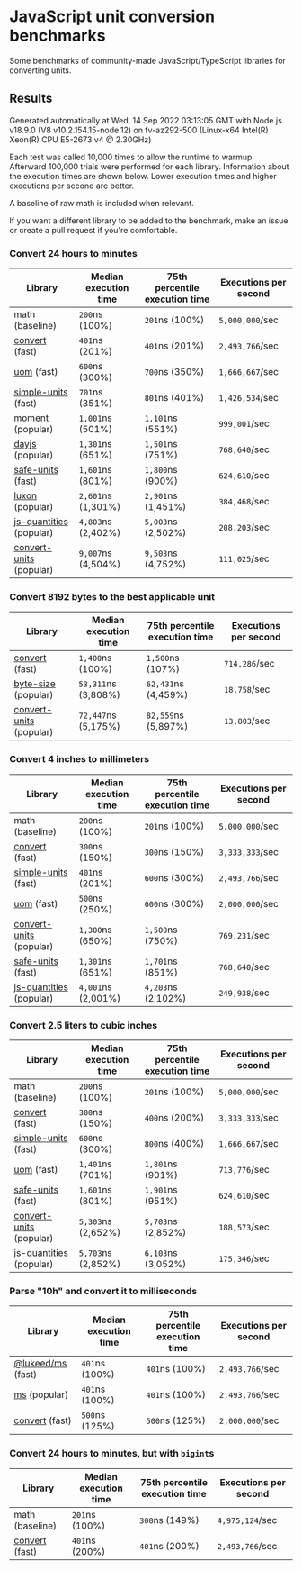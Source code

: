 # JavaScript unit conversion benchmarks

Some benchmarks of community-made JavaScript/TypeScript libraries for converting units.

## Results

<!-- beginblock(results) -->

Generated automatically at Wed, 14 Sep 2022 03:13:05 GMT with Node.js v18.9.0 (V8 v10.2.154.15-node.12) on fv-az292-500 (Linux-x64 Intel(R) Xeon(R) CPU E5-2673 v4 @ 2.30GHz)

Each test was called 10,000 times to allow the runtime to warmup.
Afterward 100,000 trials were performed for each library.
Information about the execution times are shown below.
Lower execution times and higher executions per second are better.

A baseline of raw math is included when relevant.

If you want a different library to be added to the benchmark, make an issue or create a pull request if you're comfortable.

### Convert 24 hours to minutes

| Library                                                            | Median execution time | 75th percentile execution time | Executions per second |
| ------------------------------------------------------------------ | --------------------- | ------------------------------ | --------------------- |
| math (baseline)                                                    | `200`ns (100%)        | `201`ns (100%)                 | `5,000,000`/sec       |
| [convert](https://npmjs.com/package/convert) (fast)                | `401`ns (201%)        | `401`ns (201%)                 | `2,493,766`/sec       |
| [uom](https://npmjs.com/package/uom) (fast)                        | `600`ns (300%)        | `700`ns (350%)                 | `1,666,667`/sec       |
| [simple-units](https://npmjs.com/package/simple-units) (fast)      | `701`ns (351%)        | `801`ns (401%)                 | `1,426,534`/sec       |
| [moment](https://npmjs.com/package/moment) (popular)               | `1,001`ns (501%)      | `1,101`ns (551%)               | `999,001`/sec         |
| [dayjs](https://npmjs.com/package/dayjs) (popular)                 | `1,301`ns (651%)      | `1,501`ns (751%)               | `768,640`/sec         |
| [safe-units](https://npmjs.com/package/safe-units) (fast)          | `1,601`ns (801%)      | `1,800`ns (900%)               | `624,610`/sec         |
| [luxon](https://npmjs.com/package/luxon) (popular)                 | `2,601`ns (1,301%)    | `2,901`ns (1,451%)             | `384,468`/sec         |
| [js-quantities](https://npmjs.com/package/js-quantities) (popular) | `4,803`ns (2,402%)    | `5,003`ns (2,502%)             | `208,203`/sec         |
| [convert-units](https://npmjs.com/package/convert-units) (popular) | `9,007`ns (4,504%)    | `9,503`ns (4,752%)             | `111,025`/sec         |

### Convert 8192 bytes to the best applicable unit

| Library                                                            | Median execution time | 75th percentile execution time | Executions per second |
| ------------------------------------------------------------------ | --------------------- | ------------------------------ | --------------------- |
| [convert](https://npmjs.com/package/convert) (fast)                | `1,400`ns (100%)      | `1,500`ns (107%)               | `714,286`/sec         |
| [byte-size](https://npmjs.com/package/byte-size) (popular)         | `53,311`ns (3,808%)   | `62,431`ns (4,459%)            | `18,758`/sec          |
| [convert-units](https://npmjs.com/package/convert-units) (popular) | `72,447`ns (5,175%)   | `82,559`ns (5,897%)            | `13,803`/sec          |

### Convert 4 inches to millimeters

| Library                                                            | Median execution time | 75th percentile execution time | Executions per second |
| ------------------------------------------------------------------ | --------------------- | ------------------------------ | --------------------- |
| math (baseline)                                                    | `200`ns (100%)        | `201`ns (100%)                 | `5,000,000`/sec       |
| [convert](https://npmjs.com/package/convert) (fast)                | `300`ns (150%)        | `300`ns (150%)                 | `3,333,333`/sec       |
| [simple-units](https://npmjs.com/package/simple-units) (fast)      | `401`ns (201%)        | `600`ns (300%)                 | `2,493,766`/sec       |
| [uom](https://npmjs.com/package/uom) (fast)                        | `500`ns (250%)        | `600`ns (300%)                 | `2,000,000`/sec       |
| [convert-units](https://npmjs.com/package/convert-units) (popular) | `1,300`ns (650%)      | `1,500`ns (750%)               | `769,231`/sec         |
| [safe-units](https://npmjs.com/package/safe-units) (fast)          | `1,301`ns (651%)      | `1,701`ns (851%)               | `768,640`/sec         |
| [js-quantities](https://npmjs.com/package/js-quantities) (popular) | `4,001`ns (2,001%)    | `4,203`ns (2,102%)             | `249,938`/sec         |

### Convert 2.5 liters to cubic inches

| Library                                                            | Median execution time | 75th percentile execution time | Executions per second |
| ------------------------------------------------------------------ | --------------------- | ------------------------------ | --------------------- |
| math (baseline)                                                    | `200`ns (100%)        | `201`ns (100%)                 | `5,000,000`/sec       |
| [convert](https://npmjs.com/package/convert) (fast)                | `300`ns (150%)        | `400`ns (200%)                 | `3,333,333`/sec       |
| [simple-units](https://npmjs.com/package/simple-units) (fast)      | `600`ns (300%)        | `800`ns (400%)                 | `1,666,667`/sec       |
| [uom](https://npmjs.com/package/uom) (fast)                        | `1,401`ns (701%)      | `1,801`ns (901%)               | `713,776`/sec         |
| [safe-units](https://npmjs.com/package/safe-units) (fast)          | `1,601`ns (801%)      | `1,901`ns (951%)               | `624,610`/sec         |
| [convert-units](https://npmjs.com/package/convert-units) (popular) | `5,303`ns (2,652%)    | `5,703`ns (2,852%)             | `188,573`/sec         |
| [js-quantities](https://npmjs.com/package/js-quantities) (popular) | `5,703`ns (2,852%)    | `6,103`ns (3,052%)             | `175,346`/sec         |

### Parse "10h" and convert it to milliseconds

| Library                                                   | Median execution time | 75th percentile execution time | Executions per second |
| --------------------------------------------------------- | --------------------- | ------------------------------ | --------------------- |
| [@lukeed/ms](https://npmjs.com/package/@lukeed/ms) (fast) | `401`ns (100%)        | `401`ns (100%)                 | `2,493,766`/sec       |
| [ms](https://npmjs.com/package/ms) (popular)              | `401`ns (100%)        | `401`ns (100%)                 | `2,493,766`/sec       |
| [convert](https://npmjs.com/package/convert) (fast)       | `500`ns (125%)        | `500`ns (125%)                 | `2,000,000`/sec       |

### Convert 24 hours to minutes, but with `bigint`s

| Library                                             | Median execution time | 75th percentile execution time | Executions per second |
| --------------------------------------------------- | --------------------- | ------------------------------ | --------------------- |
| math (baseline)                                     | `201`ns (100%)        | `300`ns (149%)                 | `4,975,124`/sec       |
| [convert](https://npmjs.com/package/convert) (fast) | `401`ns (200%)        | `401`ns (200%)                 | `2,493,766`/sec       |

<!-- endblock(results) -->
